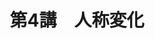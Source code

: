 ---
publishDate: 2025-08-20
title: "第4講　人称変化"
image: '~/assets/images/kamen.png'
category: "フランス語超入門"
tags:
- フランス語
- 人称変化
---